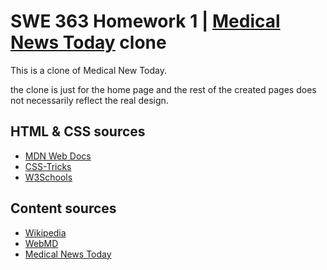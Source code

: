# SWE 363 Homework 1 | [Medical News Today](MedicalNewsToday.com) clone
This is a clone of Medical New Today.

the clone is just for the home page and the rest of the created pages does not necessarily reflect the real design.

## HTML & CSS sources
- [MDN Web Docs](https://developer.mozilla.org/en-US/)
- [CSS-Tricks](https://css-tricks.com)
- [W3Schools](https://www.w3schools.com)

## Content sources
- [Wikipedia](https://en.wikipedia.org)
- [WebMD](https://www.webmd.com)
- [Medical News Today](https://www.medicalnewstoday.com)